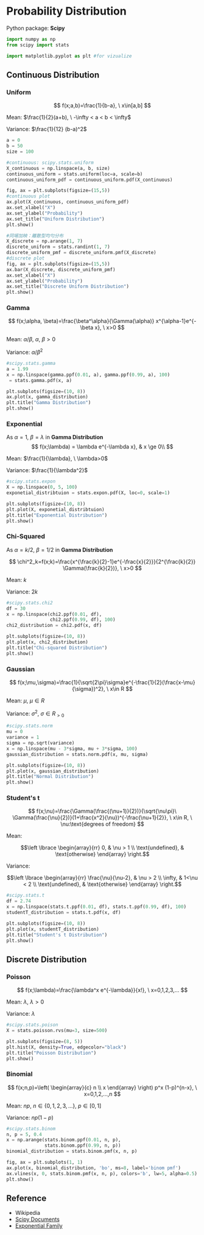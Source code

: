 # Probability Distribution

Python package: **Scipy**

```python
import numpy as np
from scipy import stats

import matplotlib.pyplot as plt #for vizualize
```



## Continuous Distribution

### Uniform

$$
f(x;a,b)=\frac{1}{b-a}, \ x\in[a,b]
$$

Mean: $\frac{1}{2}(a+b), \ -\infty < a < b < \infty$

Variance: $\frac{1}{12} (b-a)^2$

```python
a = 0
b = 50
size = 100

#continuous: scipy.stats.uniform
X_continuous = np.linspace(a, b, size)
continuous_uniform = stats.uniform(loc=a, scale=b)
continuous_uniform_pdf = continuous_uniform.pdf(X_continuous)

fig, ax = plt.subplots(figsize=(15,5))
#continuous plot
ax.plot(X_continuous, continuous_uniform_pdf)
ax.set_xlabel("X")
ax.set_ylabel("Probability")
ax.set_title("Uniform Distribution")
plt.show()

#同場加映：離散型均勻分布
X_discrete = np.arange(1, 7)
discrete_uniform = stats.randint(1, 7)
discrete_uniform_pmf = discrete_uniform.pmf(X_discrete)
#discrete plot
fig, ax = plt.subplots(figsize=(15,5))
ax.bar(X_discrete, discrete_uniform_pmf)
ax.set_xlabel("X")
ax.set_ylabel("Probability")
ax.set_title("Discrete Uniform Distribution")
plt.show()
```

### Gamma

$$
f(x;\alpha, \beta)=\frac{\beta^\alpha}{\Gamma(\alpha)} x^{\alpha-1}e^{-\beta x}, \ x>0
$$

Mean: $\alpha / \beta$, $\alpha,\ \beta >0$

Variance: $\alpha / \beta^2$

```python
#scipy.stats.gamma
a = 1.99
x = np.linspace(gamma.ppf(0.01, a), gamma.ppf(0.99, a), 100)
 = stats.gamma.pdf(x, a)

plt.subplots(figsize=(10, 8))
ax.plot(x, gamma_distribution)
plt.title("Gamma Distribution")
plt.show()
```

### Exponential

As $\alpha=1$, $\beta=\lambda$ in **Gamma Distribution**
$$
f(x;\lambda) = \lambda e^{-\lambda x}, & x \ge 0\\
$$

Mean: $\frac{1}{\lambda}, \ \lambda>0$

Variance: $\frac{1}{\lambda^2}$

```python
#scipy.stats.expon
X = np.linspace(0, 5, 100)
exponetial_distribtuion = stats.expon.pdf(X, loc=0, scale=1)

plt.subplots(figsize=(10, 8))
plt.plot(X, exponetial_distribtuion)
plt.title("Exponential Distribution")
plt.show()
```

### Chi-Squared

As $\alpha=k/2$, $\beta=1/2$ in **Gamma Distribution**

$$
\chi^2_k=f(x;k)=\frac{x^{\frac{k}{2}-1}e^{-\frac{x}{2}}}{2^{\frac{k}{2}} \Gamma(\frac{k}{2})}, \ x>0
$$

Mean: $k$

Variance: $2k$

```python
#scipy.stats.chi2
df = 30
x = np.linspace(chi2.ppf(0.01, df),
                chi2.ppf(0.99, df), 100)
chi2_distribution = chi2.pdf(x, df)

plt.subplots(figsize=(10, 8))
plt.plot(x, chi2_distribution)
plt.title("Chi-squared Distribution")
plt.show()
```

### Gaussian

$$
f(x;\mu,\sigma)=\frac{1}{\sqrt{2\pi}\sigma}e^{-\frac{1}{2}(\frac{x-\mu}{\sigma})^2}, \ x\in R
$$

Mean: $\mu, \ \mu \in R$

Variance: $\sigma^2, \ \sigma \in R_{>0}$

```python
#scipy.stats.norm
mu = 0
variance = 1
sigma = np.sqrt(variance)
x = np.linspace(mu - 3*sigma, mu + 3*sigma, 100)
gaussian_distribution = stats.norm.pdf(x, mu, sigma)

plt.subplots(figsize=(10, 8))
plt.plot(x, gaussian_distribution)
plt.title("Normal Distribution")
plt.show()
```

### Student's t

$$
f(x;\nu)=\frac{\Gamma(\frac{(\nu+1)}{2})}{\sqrt{\nu\pi}\ \Gamma(\frac{\nu}{2})}(1+\frac{x^2}{\nu})^{-\frac{\nu+1}{2}}, \ x\in R, \ \nu:\text{degrees of freedom}
$$

Mean: 

$$\left \lbrace
\begin{array}{rr}
0, & \nu > 1 \\
\text{undefined}, & \text{otherwise}
\end{array}
\right.$$

Variance: 

$$\left \lbrace
\begin{array}{rr}
\frac{\nu}{\nu-2}, & \nu > 2 \\
\infty, & 1<\nu < 2 \\
\text{undefined}, & \text{otherwise}
\end{array}
\right.$$

```python
#scipy.stats.t
df = 2.74
x = np.linspace(stats.t.ppf(0.01, df), stats.t.ppf(0.99, df), 100)
studentT_distribution = stats.t.pdf(x, df)

plt.subplots(figsize=(10, 8))
plt.plot(x, studentT_distribution)
plt.title("Student's t Distribution")
plt.show()
```



## Discrete Distribution

### Poisson

$$
f(x;\lambda)=\frac{\lambda^x e^{-\lambda}}{x!}, \ x=0,1,2,3,...
$$

Mean: $\lambda, \ \lambda>0$

Variance: $\lambda$

```python
#scipy.stats.poison
X = stats.poisson.rvs(mu=3, size=500)

plt.subplots(figsize=(8, 5))
plt.hist(X, density=True, edgecolor="black")
plt.title("Poisson Distribution")
plt.show()
```

### Binomial

$$
f(x;n,p)=\left(
\begin{array}{c}
n \\
x
\end{array} 
\right) p^x (1-p)^{n-x}, \ x=0,1,2,...,n
$$

Mean: $n p, \ n \in \{0,1,2,3,... \}, \ p \in [0,1]$

Variance: $n p (1-p)$

```python
#scipy.stats.binom
n, p = 5, 0.4
x = np.arange(stats.binom.ppf(0.01, n, p),
              stats.binom.ppf(0.99, n, p))
binomial_distribution = stats.binom.pmf(x, n, p)

fig, ax = plt.subplots(1, 1)
ax.plot(x, binomial_distribution, 'bo', ms=8, label='binom pmf')
ax.vlines(x, 0, stats.binom.pmf(x, n, p), colors='b', lw=5, alpha=0.5)
plt.show()
```



## Reference

- Wikipedia
- [Scipy Documents](https://docs.scipy.org/doc/scipy/reference/stats.html)
- [Exponential Family](https://en.wikipedia.org/wiki/Exponential_family)

